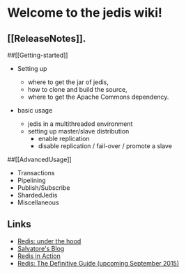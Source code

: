 # Welcome to the jedis wiki!

## [[ReleaseNotes]].

##[[Getting-started]]

* Setting up
    - where to get the jar of jedis,
    - how to clone and build the source, 
    - where to get the Apache Commons dependency.

* basic usage 
    - jedis in a multithreaded environment
    - setting up master/slave distribution 
        - enable replication
        - disable replication / fail-over / promote a slave
 

##[[AdvancedUsage]]

* Transactions
* Pipelining
* Publish/Subscribe
* ShardedJedis
* Miscellaneous

## Links

* [Redis: under the hood](http://pauladamsmith.com/articles/redis-under-the-hood.html)
* [Salvatore's Blog](http://antirez.com/)
* [Redis in Action](http://www.manning.com/carlson/)
* [Redis: The Definitive Guide (upcoming September 2015)](http://shop.oreilly.com/product/0636920014294.do)